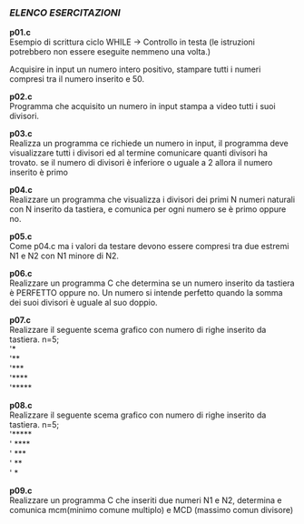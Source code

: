 ### *ELENCO ESERCITAZIONI*

**p01.c**  
Esempio di scrittura ciclo 
   WHILE -> Controllo in testa
   (le istruzioni potrebbero non essere eseguite nemmeno una volta.)

   Acquisire in input un numero intero positivo, stampare tutti i numeri
   compresi tra il numero inserito e 50.

**p02.c**  
Programma che acquisito un numero in input stampa a video tutti i suoi divisori.

**p03.c**  
Realizza un programma ce richiede un numero in input,
il programma deve visualizzare tutti i divisori ed al termine comunicare 
quanti divisori ha trovato. se il numero di divisori è inferiore o uguale a 2
allora il numero inserito è primo

**p04.c**  
Realizzare un programma che visualizza i divisori dei primi N numeri
naturali con N inserito da tastiera, e comunica per ogni numero se è primo oppure no.

**p05.c**  
Come p04.c ma i valori da testare devono essere compresi tra
due estremi N1 e N2 con N1 minore di N2.

**p06.c**  
Realizzare un programma C che determina se un numero inserito
da tastiera è PERFETTO oppure no.
Un numero si intende perfetto quando la somma dei suoi divisori è
uguale al suo doppio.

**p07.c**  
Realizzare il seguente scema grafico con numero di righe inserito
da tastiera.
n=5;  
'*  
'**  
'***  
'****  
'*****  

**p08.c**  
Realizzare il seguente scema grafico con numero di righe inserito
da tastiera.
n=5;  
'*****  
' ****  
'  ***  
'   **  
'    *  

**p09.c**  
Realizzare un programma C che inseriti due numeri N1 e N2,
determina e comunica mcm(minimo comune multiplo) e MCD (massimo comun divisore)